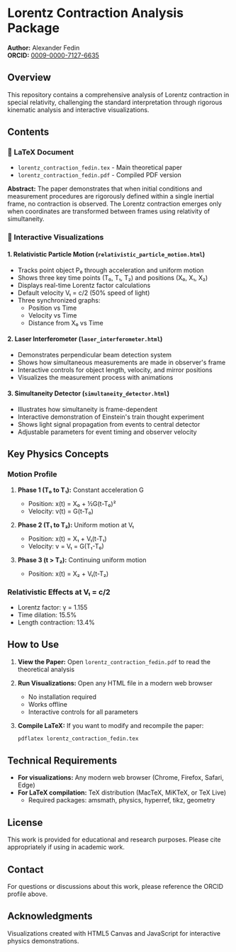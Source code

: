 # Lorentz Contraction Analysis Package

**Author:** Alexander Fedin  
**ORCID:** [0009-0000-7127-6635](https://orcid.org/0009-0000-7127-6635)

## Overview

This repository contains a comprehensive analysis of Lorentz contraction in special relativity, challenging the standard interpretation through rigorous kinematic analysis and interactive visualizations.

## Contents

### 📄 LaTeX Document
- `lorentz_contraction_fedin.tex` - Main theoretical paper
- `lorentz_contraction_fedin.pdf` - Compiled PDF version

**Abstract:** The paper demonstrates that when initial conditions and measurement procedures are rigorously defined within a single inertial frame, no contraction is observed. The Lorentz contraction emerges only when coordinates are transformed between frames using relativity of simultaneity.

### 🎯 Interactive Visualizations

#### 1. Relativistic Particle Motion (`relativistic_particle_motion.html`)
- Tracks point object P₀ through acceleration and uniform motion
- Shows three key time points (T₀, T₁, T₂) and positions (X₀, X₁, X₂)
- Displays real-time Lorentz factor calculations
- Default velocity V₁ = c/2 (50% speed of light)
- Three synchronized graphs:
  - Position vs Time
  - Velocity vs Time  
  - Distance from X₀ vs Time

#### 2. Laser Interferometer (`laser_interferometer.html`)
- Demonstrates perpendicular beam detection system
- Shows how simultaneous measurements are made in observer's frame
- Interactive controls for object length, velocity, and mirror positions
- Visualizes the measurement process with animations

#### 3. Simultaneity Detector (`simultaneity_detector.html`)
- Illustrates how simultaneity is frame-dependent
- Interactive demonstration of Einstein's train thought experiment
- Shows light signal propagation from events to central detector
- Adjustable parameters for event timing and observer velocity


## Key Physics Concepts

### Motion Profile
1. **Phase 1 (T₀ to T₁):** Constant acceleration G
   - Position: x(t) = X₀ + ½G(t-T₀)²
   - Velocity: v(t) = G(t-T₀)

2. **Phase 2 (T₁ to T₂):** Uniform motion at V₁
   - Position: x(t) = X₁ + V₁(t-T₁)
   - Velocity: v = V₁ = G(T₁-T₀)

3. **Phase 3 (t > T₂):** Continuing uniform motion
   - Position: x(t) = X₂ + V₁(t-T₂)

### Relativistic Effects at V₁ = c/2
- Lorentz factor: γ = 1.155
- Time dilation: 15.5%
- Length contraction: 13.4%

## How to Use

1. **View the Paper:** Open `lorentz_contraction_fedin.pdf` to read the theoretical analysis

2. **Run Visualizations:** Open any HTML file in a modern web browser
   - No installation required
   - Works offline
   - Interactive controls for all parameters

3. **Compile LaTeX:** If you want to modify and recompile the paper:
   ```bash
   pdflatex lorentz_contraction_fedin.tex
   ```

## Technical Requirements

- **For visualizations:** Any modern web browser (Chrome, Firefox, Safari, Edge)
- **For LaTeX compilation:** TeX distribution (MacTeX, MiKTeX, or TeX Live)
  - Required packages: amsmath, physics, hyperref, tikz, geometry

## License

This work is provided for educational and research purposes. Please cite appropriately if using in academic work.

## Contact

For questions or discussions about this work, please reference the ORCID profile above.

## Acknowledgments

Visualizations created with HTML5 Canvas and JavaScript for interactive physics demonstrations.